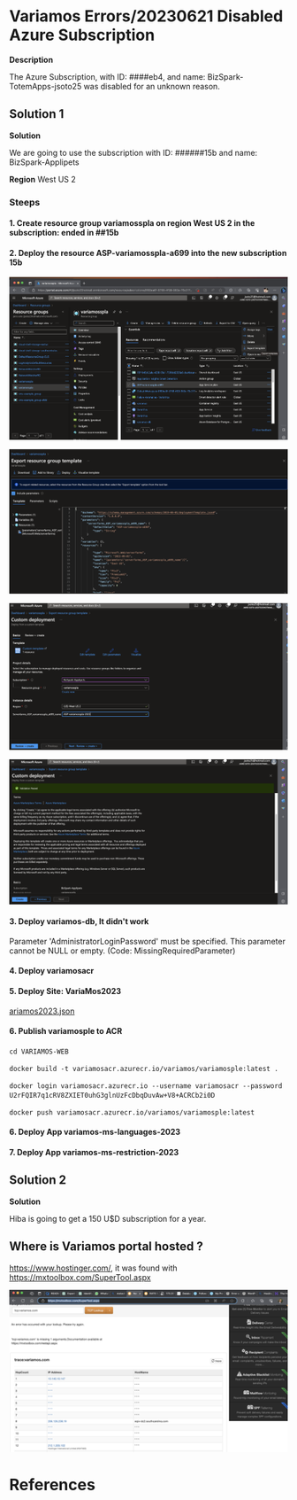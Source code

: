 # Variamos Errors/20230621 Disabled Azure Subscription

**Description**

The Azure Subscription, with ID: ####eb4, and name: BizSpark-TotemApps-jsoto25 was disabled for an unknown reason.

## Solution 1

**Solution**

We are going to use the subscription with ID: ######15b and name: BizSpark-Applipets 

**Region** West US 2

### Steeps

#### 1. Create resource group variamosspla on region **West US 2** in the subscription: ended in **##15b**

#### 2. Deploy the resource ASP-variamosspla-a699 into the new subscription **15b**

![Variamos-ASP-01.png](Variamos-ASP-01.png)

![Variamos-ASP-02.png](Variamos-ASP-02.png)


![Variamos-ASP-03.png](Variamos-ASP-03.png)

![Variamos-ASP-04.png](Variamos-ASP-04.png)

#### 3. Deploy variamos-db, It didn't work

Parameter 'AdministratorLoginPassword' must be specified. This parameter cannot be NULL or empty. (Code: MissingRequiredParameter)

#### 4. Deploy variamosacr

#### 5. Deploy Site: VariaMos2023

[ariamos2023.json](Variamos2023.json)

#### 6. Publish variamosple to ACR

`cd VARIAMOS-WEB`

`docker build -t variamosacr.azurecr.io/variamos/variamosple:latest .`

`docker login variamosacr.azurecr.io --username variamosacr --password U2rFQIR7q1cRV8ZXIET0uhG3glnUzFcDbqDuvAw+V8+ACRCb2i0D`

`docker push variamosacr.azurecr.io/variamos/variamosple:latest`

#### 6. Deploy App variamos-ms-languages-2023

#### 7. Deploy App variamos-ms-restriction-2023



## Solution 2

**Solution**

Hiba is going to get a 150 U$D subscription for a year.

## Where is Variamos portal hosted ?

https://www.hostinger.com/, it was found with https://mxtoolbox.com/SuperTool.aspx 

![Variamos-10.png](Variamos-10.png)



# References

